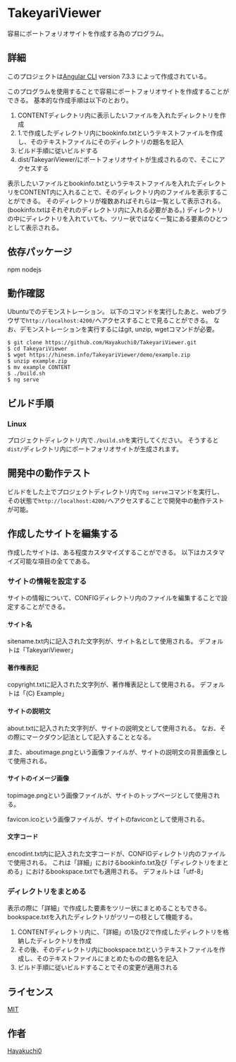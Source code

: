 # TakeyariViewer

容易にポートフォリオサイトを作成する為のプログラム。

## 詳細

このプロジェクトは[Angular CLI](https://github.com/angular/angular-cli) version 7.3.3 によって作成されている。

このプログラムを使用することで容易にポートフォリオサイトを作成することができる。
基本的な作成手順は以下のとおり。

1. CONTENTディレクトリ内に表示したいファイルを入れたディレクトリを作成
2. 1.で作成したディレクトリ内にbookinfo.txtというテキストファイルを作成し、そのテキストファイルにそのディレクトリの題名を記入
3. ビルド手順に従いビルドする
4. dist/TakeyariViewer/にポートフォリオサイトが生成されるので、そこにアクセスする

表示したいファイルとbookinfo.txtというテキストファイルを入れたディレクトリをCONTENT内に入れることで、そのディレクトリ内のファイルを表示することができる。
そのディレクトリが複数あればそれらは一覧として表示される。(bookinfo.txtはそれぞれのディレクトリ内に入れる必要がある。)
ディレクトリの中にディレクトリを入れていても、ツリー状ではなく一覧にある要素のひとつとして表示される。


## 依存パッケージ

npm nodejs


## 動作確認

Ubuntuでのデモンストレーション。
以下のコマンドを実行したあと、webブラウザで`http://localhost:4200/`へアクセスすることで見ることができる。
なお、デモンストレーションを実行するにはgit, unzip, wgetコマンドが必要。

```
$ git clone https://github.com/Hayakuchi0/TakeyariViewer.git
$ cd TakeyariViewer
$ wget https://hinesm.info/TakeyariViewer/demo/example.zip
$ unzip example.zip
$ mv example CONTENT
$ ./build.sh
$ ng serve
```


## ビルド手順

### Linux

プロジェクトディレクトリ内で`./build.sh`を実行してください。
そうすると`dist/`ディレクトリ内にポートフォリオサイトが生成されます。


## 開発中の動作テスト

ビルドをした上でプロジェクトディレクトリ内で`ng serve`コマンドを実行し、その状態で`http://localhost:4200/`へアクセスすることで開発中の動作テストが可能。


## 作成したサイトを編集する

作成したサイトは、ある程度カスタマイズすることができる。
以下はカスタマイズ可能な項目の全てである。

### サイトの情報を設定する

サイトの情報について、CONFIGディレクトリ内のファイルを編集することで設定することができる。

#### サイト名

sitename.txt内に記入された文字列が、サイト名として使用される。
デフォルトは「TakeyariViewer」

#### 著作権表記

copyright.txtに記入された文字列が、著作権表記として使用される。
デフォルトは「(C) Example」

#### サイトの説明文

about.txtに記入された文字列が、サイトの説明文として使用される。
なお、その際にマークダウン記法として記入することとなる。

また、aboutimage.pngという画像ファイルが、サイトの説明文の背景画像として使用される。

#### サイトのイメージ画像

topimage.pngという画像ファイルが、サイトのトップページとして使用される。

favicon.icoという画像ファイルが、サイトのfaviconとして使用される。

#### 文字コード

encodint.txt内に記入された文字コードが、CONFIGディレクトリ内のファイルで使用される。
これは「詳細」におけるbookinfo.txt及び「ディレクトリをまとめる」におけるbookspace.txtでも適用される。
デフォルトは「utf-8」

### ディレクトリをまとめる

表示の際に「詳細」で作成した要素をツリー状にまとめることもできる。
bookspace.txtを入れたディレクトリがツリーの枝として機能する。

1. CONTENTディレクトリ内に、「詳細」の1及び2で作成したディレクトリを格納したディレクトリを作成
2. その後、そのディレクトリ内にbookspace.txtというテキストファイルを作成し、そのテキストファイルにまとめたものの題名を記入
3. ビルド手順に従いビルドすることでその変更が適用される


## ライセンス

[MIT](https://github.com/Hayakuchi0/TakeyariViewer/blob/master/LICENSE)


## 作者

[Hayakuchi0](https://github.com/Hayakuchi0/)
